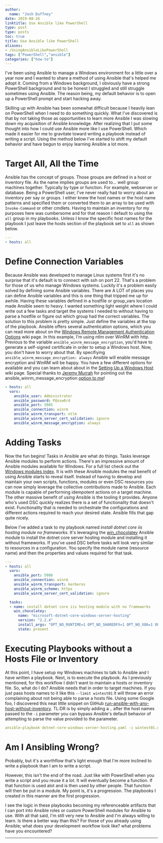```yaml
---
author:
  name: "Josh Duffney"
date: 2019-08-26
linktitle: Use Ansible like PowerShell
type: post
type: posts
toc: true
title: Use Ansible like PowerShell
aliases: 
- /UsingAnsibleLikePowerShell
tags: ["PowerShell","ansible"]
categories: ["how-to"]
---
```


I've been using Ansible to manage a Windows environment for a little over a year now and I wanted to share a method of using Ansible that's helped me adopt it. Coming from a Windows background, I obviously have a strong PowerShell background and to be honest I struggled and still struggle sometimes using Ansible. The reason being, my default behavior is to open up a PowerShell prompt and start hacking away. 

Skilling up with Ansible has been somewhat difficult because I heavily lean on PowerShell when I need to do something quickly. What I've discovered is that by not taking those as opportunities to learn more Ansible I was slowing down my acquisition of Ansible knowledge. After realizing that I put some thought into how I could use Ansible more like I use PowerShell. Which made it easier for me to gravitate toward writing a playbook instead of writing a script. Using the method below I've started to shift my default behavior and have begun to enjoy learning Ansible a lot more.

# Target All, All the Time

Ansible has the concept of groups. Those groups are defined in a host or inventory file. As the name implies groups are used to... well group machines together. Typically by type or function. For example, webserver or database. Being a PowerShell user, I've never really had to worry about an inventory per say or groups. I either knew the host names or the host name patterns and specified them or converted them to an array to be used with `Invoke-Command` or other cmdlets. Having to maintain an inventory for my purposes here was cumbersome and for that reason I default to using the `all` group in my playbooks. Unless I know the specific host names for the playbook I just leave the hosts section of the playbook set to `all` as shown below.

```yaml
---
- hosts: all
```


# Define Connection Variables

 Because Ansible was developed to manage Linux systems first it's no surprise that it's default is to connect with ssh on port 22. That's a problem for those of us who manage Windows systems. Luckily it's a problem easily solved by defining some Ansible variables. There are A LOT of places you can define Ansible variables and this is one thing that tripped me up for awhile. Having these variables defined in a hostfile or group_vars location made Ansible seem to heavy. I wanted something light weight where I could write out a few tasks and target the systems I needed to without having to parse a hostfile or figure out which group had the correct variables. The solution to this problem is pretty simple. Just define the variables at the top of the playbook. Ansible offers several authentication options, which you can read more about on the [Windows Remote Management Authentication Options](https://docs.ansible.com/ansible/latest/user_guide/windows_winrm.html#authentication-options) wiki page. In this example, I'm using ntlm over WinRM with http. Previous to the variable `ansible_winrm_message_encryption`, you'd have to generate a self-signed certificate in order to setup a Windows host. Now, you don't have to worry about that. By specifiying `ansible_winrm_message_encryption: always` Ansible will enable message encryption and WinRM will be happy. You have a few different options for available and you can learn about about in the [Setting Up a Windows Host](https://docs.ansible.com/ansible/latest/user_guide/windows_setup.html#setting-up-a-windows-host) wiki page. Special thanks to [Jeremy Murrah](https://twitter.com/JeremyMurrah) for pointing out the ansible_winrm_message_encryption [option to me](https://twitter.com/JeremyMurrah/status/1166783597065506821?s=20)!

```yaml
- hosts: all
  vars:
    ansible_user: Administrator
    ansible_password: P@ssw0rd
    ansible_port: 5985
    ansible_connection: winrm
    ansible_winrm_transport: ntlm
    ansible_winrm_server_cert_validation: ignore
    ansible_winrm_message_encryption: always
```

# Adding Tasks

Now the fun begins! Tasks in Ansible are what do things. Tasks leverage Ansible modules to perform actions. There's an impressive amount of Ansible modules available for Windows. For a full list check out the [Windows modules index](https://docs.ansible.com/ansible/latest/modules/list_of_windows_modules.html#windows-modules). It is with these Ansible modules the real benefit of using Ansible starts to reveal itself. Instead of having to develop and maintain your own scripts, functions, modules or even DSC resources you can now simply leverage the collective contributions made to Ansible. Each module is capable of performing idempotent actions on a target machine. The other massive benefit of using Ansible is the tooling it provides. Anyone who's used DSC quickly realizes there is a set of functionality that doesn't exist. Functionality that is needed to orchestrate the configurations and different actions required to reach your desired state. Ansible fills that gap quite nicely.

Below I've added a task to my playbook named _install dotnet core iis hosting module no frameworks_. It's leveraging the [win_chocolatey](https://docs.ansible.com/ansible/latest/modules/win_chocolatey_module.html#win-chocolatey-module) Ansible module to install the dotnet core server hosting module and installing it without frameworks. If you've used DSC before tasks will look very similar to resources in a configuration. You specify the module name (resource name) and then the properties and values required for that task.

```yaml
---
- hosts: all
  vars:
    ansible_port: 5986
    ansible_connection: winrm
    ansible_winrm_transport: kerberos
    ansible_winrm_scheme: https
    ansible_winrm_server_cert_validation: ignore

  tasks:
  - name: install dotnet core iis hosting module with no frameworks
    win_chocolatey:
      name: "microsoft-dotnet-core-windows-server-hosting"
      version: "2.2.4"
      install_args: "OPT_NO_RUNTIME=1 OPT_NO_SHAREDFX=1 OPT_NO_X86=1 OPT_NO_SHARED_CONFIG_CHECK=1"
      state: present
```

# Executing Playbooks without a Hosts File or Inventory

At this point, I have setup my Windows machines to talk to Ansible and I have written a playbook. Next, is to execute the playbook. As I previously mentioned, for this workflow I didn't want to maintain a hosts or inventory file. So, what do I do? Ansible needs that in order to target machines. If you just pass hosts names to it like this `--limit wintest01` it will throw an error complaining about not being able to parse a hosts file. Using some Google foo, I discovered this neat little snippet on GitHub [run-ansible-with-any-host-without-inventory](https://gist.github.com/lilongen/ebc11f69ae2ba48971c77527d5c02fab). TL:DR is by simply adding a `,` after the host names passed to the `-i` parameter you can bypass Ansible's default behavior of attempting to parse the value provided to the parameter.

```yaml
ansible-playbook dotnet-core-windows-server-hosting.yaml -i wintest01.domain.com,wintest02.domain.com,
```


# Am I Ansibling Wrong?

Probably, but it's a worthflow that's light enough that I'm more inclined to write a playbook than I am to write a script. 

However, this isn't the end of the road. Just like with PowerShell when you write a script and you reuse it a lot. It will eventually become a function. If that function is used alot and is then used by other people. That function will then be put in a module. My point is, it's a progression. The playbooks I created in this manner are the first progression. 

I see the logic in these playbooks becoming my referenceable artifacts that I can port into Ansible roles or custom PowerShell modules for Ansible to use. With all that said, I'm still very new to Ansible and I'm always willing to learn. Is there a better way than this? For those of you already using Ansible; what does your development workflow look like? what problems have you encountered?

---

<script async data-uid="fc6ecb784a" src="https://unique-writer-1890.ck.page/fc6ecb784a/index.js"></script>
